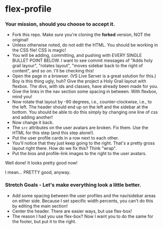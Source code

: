 # flex-profile

### Your mission, should you choose to accept it.

* Fork this repo. Make _sure_ you're cloning the **forked** version, NOT the original!
* Unless otherwise noted, do not edit the HTML. You should be working in the CSS file! CSS is magic!
* You will be adding, committing, and pushing with EVERY SINGLE BULLET POINT BELOW. I want to see commit messages of "Adds holy grail layour", "rotates layout", "moves sidebar back to the right of content", and so on. I'll be checking this!
* Open the page in a browser. (VS Live Server is a great solution for this.) Boy is this thing ugly, huh? Give the project a Holy Grail layout with flexbox. The divs, with ids and classes, have already been made for you.
* Give the links in the nav section some spacing in between. With flexbox, mind you!
* Now rotate that layout by -90 degrees, i.e., counter-clockwise, i.e., to the left. The header should end up on the left and the sidebar at the bottom. You should be able to do this simply by changing one line of css and adding another!
* Now change it back.
* The `src` attributes on the user avatars are broken. Fix them. Use the HTML for this step (and this step alone!).
* Put the user profile cards in a row next to each other.
* You'll notice that they just keep going to the right. That's a pretty gross layout right there. How do we fix this? Think "wrap".
* Put the bios and profile-link images to the right to the user avatars.

Well done! It looks pretty good now!

 I mean... PRETTY good, anyway.

### Stretch Goals - Let's make everything look a little better.

* Add some spacing between the user profiles and the nav/sidebar areas on either side. Because I set specific width percents, you can't do this by editing the main section!
* Center the header. There are easier ways, but use flex-box!
* The reason I had you use flex-box? Now I want you to do the same for the footer, but put it to the right.